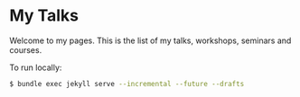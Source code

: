 # My Talks

Welcome to my pages. This is the list of my talks, workshops, seminars and courses.


To run locally:

```bash
$ bundle exec jekyll serve --incremental --future --drafts
```
